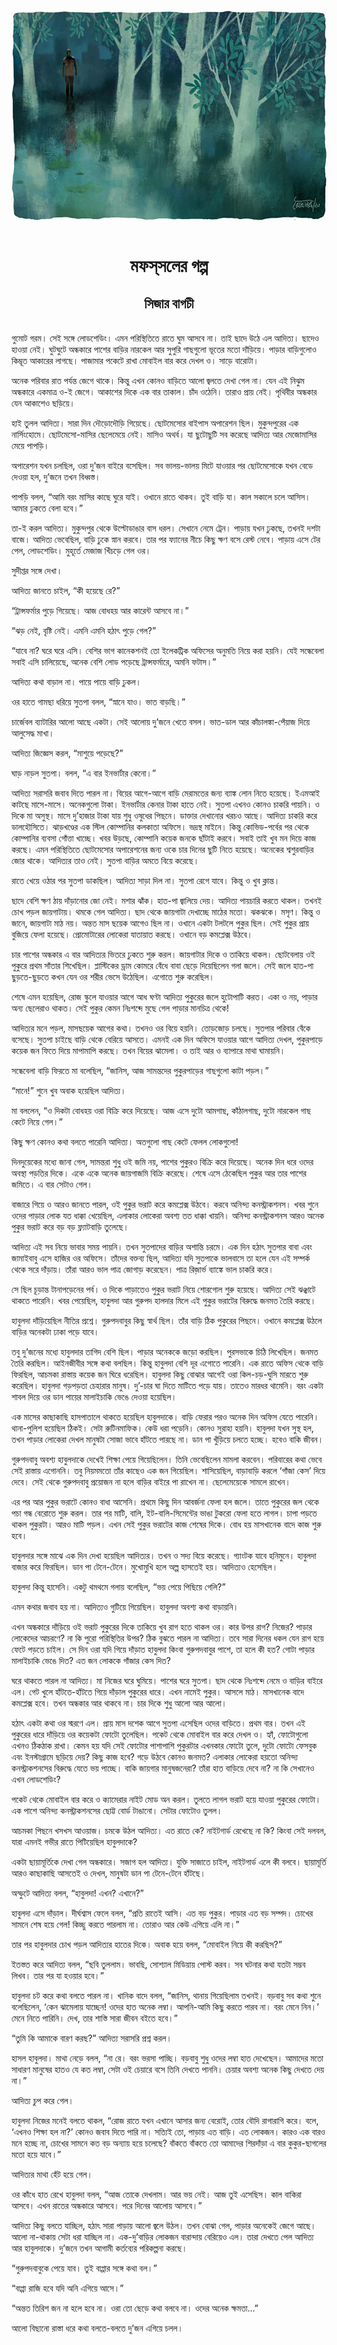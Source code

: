 <div align=center> <img src="../../metadata/images/rabibasariya/মফস্‌সলের-গল্প-সিজার-বাগচী.jpg" align="center"></div><br><h1 align=center>মফস্‌সলের গল্প</h1>
<h2 align=center>সিজার বাগচী</h2><br>গুমোট গরম। সেই সঙ্গে লোডশেডিং। এমন পরিস্থিতিতে রাতে ঘুম আসবে না। তাই ছাদে উঠে এল আদিত্য। ছাদেও হাওয়া নেই। ঘুটঘুটে অন্ধকারে পাশের বাড়ির নারকেল আর সুপুরি গাছগুলো ভূতের মতো দাঁড়িয়ে। পাড়ার বাড়িগুলোও কিম্ভূত আকারের লাগছে। পাজামার পকেটে রাখা মোবাইল বার করে দেখল ও। সাড়ে বারোটা।

অনেক পরিবার রাত পর্যন্ত জেগে থাকে। কিন্তু এখন কোনও বাড়িতে আলো জ্বলতে দেখা গেল না। যেন এই নিঝুম অন্ধকারে একমাত্র ও-ই জেগে। আকাশের দিকে এক বার তাকাল। চাঁদ ওঠেনি। তারাও প্রায় নেই। পৃথিবীর অন্ধকার যেন আকাশেও ছড়িয়ে।

হাই তুলল আদিত্য। সারা দিন দৌড়োদৌড়ি গিয়েছে। ছোটমেসোর বাইপাস অপারেশন ছিল। মুকুন্দপুরের এক নার্সিংহোমে। ছোটমেসো-মাসির ছেলেমেয়ে নেই। মাসিও অথর্ব। যা ছুটোছুটি সব করেছে আদিত্য আর মেজোমাসির মেয়ে পাপড়ি।

অপারেশন যখন চলছিল, ওরা দু’জন বাইরে বসেছিল। সব ভালয়-ভালয় মিটে যাওয়ার পর ছোটমেসোকে যখন বেডে দেওয়া হল, দু’জনে তখন বিধ্বস্ত।

পাপড়ি বলল, “আমি বরং মাসির কাছে ঘুরে যাই। ওখানে রাতে থাকব। তুই বাড়ি যা। কাল সকালে চলে আসিস। আমার ঢুকতে বেলা হবে।”

তা-ই করল আদিত্য। মুকুন্দপুর থেকে উল্টোডাঙার বাস ধরল। সেখানে নেমে ট্রেন। পাড়ায় যখন ঢুকছে, তখনই দশটা বাজে। আদিত্য ভেবেছিল, বাড়ি ঢুকে স্নান করবে। তার পর ফ্যানের নীচে কিছু ক্ষণ বসে রেস্ট নেবে। পাড়ায় এসে টের পেল, লোডশেডিং। মুহূর্তে মেজাজ খিঁচড়ে গেল ওর।

সুদীপ্তর সঙ্গে দেখা।

আদিত্য জানতে চাইল, “কী হয়েছে রে?”

“ট্রান্সফর্মার পুড়ে গিয়েছে। আজ বোধহয় আর কারেন্ট আসবে না।”

“ঝড় নেই, বৃষ্টি নেই। এমনি এমনি হঠাৎ পুড়ে গেল?”

“যাবে না? ঘরে ঘরে এসি। বেশির ভাগ কানেকশনই তো ইলেকট্রিক অফিসের অনুমতি নিয়ে করা হয়নি। যেই সন্ধেবেলা সবাই এসি চালিয়েছে, অনেক বেশি লোড পড়েছে ট্রান্সফর্মারে, অমনি ফটাস।”

আদিত্য কথা বাড়াল না। পায়ে পায়ে বাড়ি ঢুকল।

ওর হাতে গামছা ধরিয়ে সুতপা বলল, “স্নানে যাও। ভাত বাড়ছি।”

চার্জেবল ব্যাটারির আলো আছে একটা। সেই আলোয় দু’জনে খেতে বসল। ভাত-ডাল আর কাঁচালঙ্কা-পেঁয়াজ দিয়ে আলুসেদ্ধ মাখা।

আদিত্য জিজ্ঞেস করল, “মাশুয়ে পড়েছে?”

ঘাড় নাড়ল সুতপা। বলল, “এ বার ইনভার্টার কেনো।”

আদিত্য সরাসরি জবাব দিতে পারল না। বিয়ের আগে-আগে বাড়ি মেরামতের জন্য ব্যাঙ্ক লোন নিতে হয়েছে। ইএমআই কাটছে মাসে-মাসে। অনেকগুলো টাকা। ইনভার্টার কেনার টাকা হাতে নেই। সুতপা এখনও কোনও চাকরি পায়নি। ও দিকে মা অসুস্থ। মাসে দু’হাজার টাকা যায় শুধু ওষুধের পিছনে। ডাক্তার দেখানোর খরচও আছে। আদিত্য চাকরি করে ডালহৌসিতে। ঝাড়খণ্ডের এক স্টিল কোম্পানির কলকাতা অফিসে। ভদ্রস্থ মাইনে। কিন্তু কোভিড-পর্বের পর থেকে কোম্পানির ব্যবসা গোঁত্তা খাচ্ছে। খবর উড়ছে, কোম্পানি কয়েক জনকে ছাঁটাই করবে। সবাই তাই খুব মন দিয়ে কাজ করছে। এমন পরিস্থিতিতে ছোটমেসোর অপারেশনের জন্য ওকে চার দিনের ছুটি নিতে হয়েছে। অনেকের শ্বশুরবাড়ির জোর থাকে। আদিত্যর তাও নেই। সুতপা বাড়ির অমতে বিয়ে করেছে।

রাতে খেয়ে ওঠার পর সুতপা ডাকছিল। আদিত্য সাড়া দিল না। সুতপা রেগে যাবে। কিন্তু ও খুব ক্লান্ত।

ছাদে বেশি ক্ষণ ঠায় দাঁড়ানোর জো নেই। মশার ঝাঁক। হাত-পা জ্বালিয়ে দেয়। আদিত্য পায়চারি করতে থাকল। তখনই চোখ পড়ল জায়গাটায়। থমকে গেল আদিত্য। ছাদ থেকে জায়গাটা দেখাচ্ছে মাঠের মতো। ঝকঝকে। মসৃণ। কিন্তু ও জানে, জায়গাটা মাঠ নয়। অন্তত মাস ছয়েক আগেও ছিল না। ওখানে একটা টলটলে পুকুর ছিল। সেই পুকুর প্রায় বুজিয়ে ফেলা হয়েছে। প্রোমোটারের লোকেরা যাতায়াত করছে। ওখানে বড় কমপ্লেক্স উঠবে।

চার পাশের অন্ধকার এ বার আদিত্যর ভিতরে ঢুকতে শুরু করল। জায়গাটার দিকে ও তাকিয়ে থাকল। ছোটবেলায় ওই পুকুরে প্রথম সাঁতার শিখেছিল। প্লাস্টিকের ড্রাম কোমরে বেঁধে বাবা ছেড়ে দিয়েছিলেন গলা জলে। সেই জলে হাত-পা ছুড়তে-ছুড়তে কখন যেন ওর শরীর ভেসে উঠেছিল। এগোতে শুরু করেছিল।

শেষে এমন হয়েছিল, রোজ স্কুলে যাওয়ার আগে আধ ঘণ্টা আদিত্য পুকুরের জলে হুটোপাটি করত। একা ও নয়, পাড়ার অন্য ছেলেরাও থাকত। সেই পুকুর কেমন নিঃশব্দে মুছে গেল পাড়ার মানচিত্র থেকে!

আদিত্যর মনে পড়ল, মাসছয়েক আগের কথা। তখনও ওর বিয়ে হয়নি। তোড়জোড় চলছে। সুতপার পরিবার বেঁকে বসেছে। সুতপা চাইছে বাড়ি থেকে বেরিয়ে আসতে। এমনই এক দিন অফিসে যাওয়ার আগে আদিত্য দেখল, পুকুরপাড়ে কয়েক জন ফিতে দিয়ে মাপামাপি করছে। তখন বিয়ের ঝামেলা। ও তাই আর ও ব্যাপারে মাথা ঘামায়নি।

সন্ধেবেলা বাড়ি ফিরতে মা বলেছিল, “জানিস, আজ সামন্তদের পুকুরপাড়ের গাছগুলো কাটা পড়ল।”

“মানে!” শুনে খুব অবাক হয়েছিল আদিত্য।

মা বললেন, “ও দিকটা বোধহয় ওরা বিক্রি করে দিয়েছে। আজ এসে দুটো আমগাছ, কাঁঠালগাছ, দুটো নারকেল গাছ কেটে নিয়ে গেল।”

কিছু ক্ষণ কোনও কথা বলতে পারেনি আদিত্য। অতগুলো গাছ কেটে ফেলল লোকগুলো!

দিনদুয়েকের মধ্যে জানা গেল, সামন্তরা শুধু ওই জমি নয়, পাশের পুকুরও বিক্রি করে দিয়েছে। অনেক দিন ধরে ওদের অবস্থা পড়তির দিকে। একে একে অনেক জায়গাজমি বিক্রি করেছে। শেষে এসে ঠেকেছিল পুকুর আর তার পাশের জমিতে। এ বার সেটাও গেল।

বাজারে গিয়ে ও আরও জানতে পারল, ওই পুকুর ভরাট করে কমপ্লেক্স উঠবে। করবে অনিন্দ্য কনস্ট্রাকশনস। খবর শুনে ওদের পাড়ার লোক যত ধাক্কা খেয়েছিল, এলাকার লোকেরা অবশ্য তত ধাক্কা খায়নি। অনিন্দ্য কনস্ট্রাকশনস আরও অনেক পুকুর ভরাট করে বড় বড় ফ্ল্যাটবাড়ি তুলেছে।

আদিত্য এই সব নিয়ে ভাবার সময় পায়নি। তখন সুতপাদের বাড়ির অশান্তি চরমে। এক দিন হঠাৎ সুতপার বাবা এবং জামাইবাবু এসে হাজির ওর অফিসে। তাঁদের বক্তব্য ছিল, আদিত্য যদি সুতপাকে ভালবাসে তা হলে যেন এই সম্পর্ক থেকে সরে দাঁড়ায়। তাঁরা আরও ভাল পাত্র জোগাড় করেছেন। পাত্র রিজ়ার্ভ ব্যাঙ্কে ভাল চাকরি করে।

সে ছিল চূড়ান্ত টানাপড়েনের পর্ব। ও দিকে পাড়াতেও পুকুর ভরাট নিয়ে শোরগোল শুরু হয়েছে। আদিত্য সেই ঝঞ্ঝাটে থাকতে পারেনি। খবর পেয়েছিল, হাবুলদা আর গুরুপদ হালদার মিলে এই পুকুর ভরাটের বিরুদ্ধে জনমত তৈরি করছে।

হাবুলদা দাঁড়িয়েছিল নীতির প্রশ্নে। গুরুপদবাবুর কিছু স্বার্থ ছিল। তাঁর বাড়ি ঠিক পুকুরের পিছনে। ওখানে কমপ্লেক্স উঠলে বাড়ির অনেকটা ঢাকা পড়ে যাবে।

তবু দু’জনের মধ্যে হাবুলদার তাগিদ বেশি ছিল। পাড়ার অনেককে জড়ো করছিল। পুরসভাকে চিঠি লিখেছিল। জনমত তৈরি করছিল। আইনজীবীর সঙ্গে কথা বলছিল। কিন্তু হাবুলদা বেশি দূর এগোতে পারেনি। এক রাতে অফিস থেকে বাড়ি ফিরছিল, আচমকা রাস্তায় কয়েক জন ঘিরে ধরেছিল। হাবুলদা কিছু বোঝার আগেই ওরা কিল-চড়-ঘুসি মারতে শুরু করেছিল। হাবুলদা গড়পড়তা চেহারার মানুষ। দু’-চার ঘা দিতে মাটিতে পড়ে যায়। তাতেও মারধর থামেনি। বরং একটা শাবল দিয়ে ওর ডান পায়ের মালাইচাকি ভেঙে দেওয়া হয়েছিল।

এক মাসের কাছাকাছি হাসপাতালে থাকতে হয়েছিল হাবুলদাকে। বাড়ি ফেরার পরও অনেক দিন অফিস যেতে পারেনি। থানা-পুলিশ হয়েছিল ঠিকই। সেটা রুটিনমাফিক। কেউ ধরা পড়েনি। কোনও সুরাহা হয়নি। হাবুলদা যখন সুস্থ হল, তখন পাড়ার লোকেরা দেখল মানুষটা সোজা ভাবে হাঁটতে পারছে না। ডান পা খুঁড়িয়ে চলতে হচ্ছে। হবেও বাকি জীবন।

গুরুপদবাবু অবশ্য হাবুলদাকে দেখেই শিক্ষা পেয়ে গিয়েছিলেন। তিনি ভেবেছিলেন মামলা করবেন। পরিবারের কথা ভেবে সেই রাস্তায় এগোননি। তবু নিয়মমতো তাঁর কাছেও এক জন গিয়েছিল। শাসিয়েছিল, বাড়াবাড়ি করলে ‘গাঁজা কেস’ দিয়ে দেবে। সেই থেকে গুরুপদবাবু প্রয়োজন না হলে বাড়ির বাইরে পা রাখেন না। ছেলেমেয়েকে সামলে রাখেন।

এর পর আর পুকুর ভরাটে কোনও বাধা আসেনি। প্রথমে কিছু দিন আবর্জনা ফেলা হল জলে। তাতে পুকুরের জল থেকে পচা গন্ধ বেরোতে শুরু করল। তার পর মাটি, বালি, ইট-বালি-সিমেন্টের ভাঙা টুকরো ফেলা হতে লাগল। চাপা পড়তে থাকল পুকুরটা। আরও মাটি পড়ল। এখন সেই পুকুর ভরাটের কাজ শেষের দিকে। বোধ হয় মাসখানেক বাদে কাজ শুরু হবে।

হাবুলদার সঙ্গে মাঝে এক দিন দেখা হয়েছিল আদিত্যর। তখন ও সদ্য বিয়ে করেছে। গ্যাংটক যাবে হনিমুনে। হাবুলদা বাজার করে ফিরছিল। ডান পা টেনে-টেনে। মুখোমুখি হলে অল্প হাসতেই হয়। আদিত্যও হেসেছিল।

হাবুলদা কিন্তু হাসেনি। একটু থমথমে গলায় বলেছিল, “ভয় পেয়ে পিছিয়ে গেলি?”

এমন কথার জবাব হয় না। আদিত্যও গুটিয়ে গিয়েছিল। হাবুলদা অবশ্য কথা বাড়ায়নি।

এখন অন্ধকারে দাঁড়িয়ে ওই ভরাট পুকুরের দিকে তাকিয়ে খুব রাগ হতে থাকল ওর। কার উপর রাগ? নিজের? পাড়ার লোকেদের আচরণে? না কি পুরো পরিস্থিতির উপর? ঠিক বুঝতে পারল না আদিত্য। তবে সারা দিনের ধকল যেন রাগ হয়ে ফেটে পড়তে চাইল। সে দিন ওরা যদি গিয়ে দাঁড়াত হাবুলদা কিংবা গুরুপদবাবুর পাশে, তা হলে কী হত? গোটা পাড়ার মালাইচাকি ভেঙে দিত? এত জন লোককে গাঁজার কেস দিত?

ঘরে থাকতে পারল না আদিত্য। মা নিজের ঘরে ঘুমিয়ে। পাশের ঘরে সুতপা। ছাদ থেকে নিঃশব্দে নেমে ও বাড়ির বাইরে এল। গেট খুলে হাঁটতে-হাঁটতে গিয়ে দাঁড়াল পুকুরের ধারে। এখন নামেই পুকুর। আসলে মাঠ। মাসখানেক বাদে কমপ্লেক্স হবে। তখন অন্ধকার আর থাকবে না। চার দিকে শুধু আলো আর আলো।

হঠাৎ একটা কথা ওর স্মরণে এল। প্রায় মাস দশেক আগে সুতপা এসেছিল ওদের বাড়িতে। প্রথম বার। তখন এই পুকুরের ধারে দাঁড়িয়ে ওর কয়েকটা ফোটো তুলেছিল। পকেট থেকে মোবাইল বার করে দেখল ও। হ্যাঁ, ফোটোগুলো এখনও ঠিকঠাক রাখা। কেমন হয় যদি সেই ফোটোর পাশাপাশি পুকুরটার এখনকার ফোটো তুলে, দুটো ফোটো ফেসবুক এবং ইনস্টাগ্রামে ছড়িয়ে দেয়? কিছু কাজ হবে? গড়ে উঠবে কোনও জনমত? এলাকার লোকেরা হয়তো অনিন্দ্য কনস্ট্রাকশনসের বিরুদ্ধে যেতে ভয় পাচ্ছে। বাকি জায়গার মানুষজনেরা? তাঁরা হাত বাড়িয়ে দেবে না? না কি সেখানেও এখন লোডশেডিং?

পকেট থেকে মোবাইল বার করে ও ক্যামেরার নাইট মোড অন করল। তুলতে লাগল ভরাট হয়ে যাওয়া পুকুরের ফোটো। এক পাশে অনিন্দ্য কনস্ট্রাকশনসের ছোট্ট বোর্ড টাঙানো। সেটার ফোটোও তুলল।

আচমকা পিছনে খসখস আওয়াজ। চমকে উঠল আদিত্য। এত রাতে কে? নাইটগার্ড রেখেছে না কি? কিংবা সেই দলবল, যারা এমনই গভীর রাতে পিটিয়েছিল হাবুলদাকে?

একটা ছায়ামূর্তিকে দেখা গেল অন্ধকারে। সজাগ হল আদিত্য। যুক্তি সাজাতে চাইল, নাইটগার্ড এলে কী বলবে। ছায়ামূর্তি আরও কাছাকাছি আসতেই ও দেখল, মানুষটা ডান পা টেনে-টেনে হাঁটছে।

অস্ফুটে আদিত্য বলল, “হাবুলদা! এখন? এখানে?”

হাবুলদা এসে দাঁড়াল। দীর্ঘশ্বাস ফেলে বলল, “প্রতি রাতেই আসি। এত বড় পুকুর। পাড়ার এত বড় সম্পদ। চোখের সামনে শেষ হয়ে গেল! কিচ্ছু করতে পারলাম না। তোরাও আর কেউ এগিয়ে এলি না।”

তার পর হাবুলদার চোখ পড়ল আদিত্যর হাতের দিকে। অবাক হয়ে বলল, “মোবাইল নিয়ে কী করছিস?”

ইতস্তত করে আদিত্য বলল, “ছবি তুললাম। ভাবছি, সোশ্যাল মিডিয়ায় পোস্ট করব। সব ঘটনার কথা যতটা সম্ভব লিখব। তার পর যা হওয়ার হবে।”

হাবুলদা চট করে কথা বলতে পারল না। খানিক বাদে বলল, “জানিস, থানায় গিয়েছিলাম তখনই। বড়বাবু সব কথা শুনে বলেছিলেন, ‘কেন ঝামেলায় যাচ্ছেন! ওদের হাত অনেক লম্বা। আপনি-আমি কিছু করতে পারব না। বরং মেনে নিন।’ মেনে নিতে পারিনি। দেখ, তার শাস্তি সারা জীবন বইতে হবে।”

“তুমি কি আমাকে বারণ করছ?” আদিত্য সরাসরি প্রশ্ন করল।

হাসল হাবুলদা। মাথা নেড়ে বলল, “না রে। বরং ভরসা পাচ্ছি। বড়বাবু শুধু ওদের লম্বা হাত দেখেছেন। আমাদের মতো সাধারণ মানুষের হাতও যে কত লম্বা, সেটা ওই চেয়ারে বসে তিনি দেখতে পাননি। চেয়ার অবশ্য অনেক কিছু দেখতে দেয় না।”

আদিত্য চুপ করে গেল।

হাবুলদা নিজের মনেই বলতে থাকল, “রোজ রাতে যখন এখানে আসার জন্য বেরোই, তোর বৌদি রাগারাগি করে। বলে, ‘এখনও শিক্ষা হল না?’ কোনও জবাব দিতে পারি না। সত্যিই তো, পাড়ায় এত বাড়ি। এত লোকজন। কারও এক বারও মনে হচ্ছে না, চোখের সামনে কত বড় অন্যায় হয়ে চলেছে? বাঁকতে বাঁকতে তো আমাদের শিরদাঁড়া এ বার কুকুর-ছাগলের মতো হয়ে যাবে।”

আদিত্যর মাথা হেঁট হয়ে গেল।

ওর কাঁধে হাত রেখে হাবুলদা বলল, “আজ তোকে দেখলাম। আর ভয় নেই। আজ তুই এসেছিস। কাল বাকিরা আসবে। এখন রাতের অন্ধকারে আসবে। পরে দিনের আলোয় আসবে।”

আদিত্য কিছু বলতে যাচ্ছিল, হঠাৎ সারা পাড়ায় আলো জ্বলে উঠল। তখন বোঝা গেল, পাড়ার অনেকেই জেগে আছে। আলো না-থাকায় সেটা ধরা যাচ্ছিল না। এক-দু’বাড়ির লোকজন বারান্দায় বেরিয়েও এল। তারা দেখতে পেল আদিত্য আর হাবুলদাকে। দু’জনে তখন আগামী কর্তব্যের পরিকল্পনা করছে।

“গুরুপদবাবুকে পেয়ে যাব। তুই বাপ্পার সঙ্গে কথা বল।”

“বাপ্পা রাজি হবে যদি অনি এগিয়ে আসে।”

“অন্তত তিরিশ জন না হলে হবে না। ওরা তো ছেড়ে কথা বলবে না। ওদের অনেক ক্ষমতা...”

আলো বিছানো রাস্তা ধরে কথা বলতে-বলতে দু’জন এগিয়ে চলল।